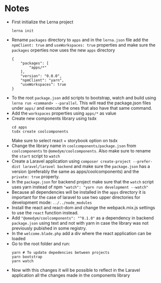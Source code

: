 Notes
===


- First initialize the Lerna project
    ```
    lerna init
    ```
- Rename `packages` directory to `apps` and in the `lerna.json` file add the `npmClient: true` and `useWorkspaces: true` properties and make sure the `packages` orperties now uses the new `apps` directory
    ```
    {
        "packages": [
            "apps/*"
        ],
        "version": "0.0.0",
        "npmClient": "yarn",
        "useWorkspaces": true
    }
    ```
- To the root `package.json` add scripts to bootstrap, watch and build using `lerna run <command> --parallel`. This will read the package.json files under `apps/` and execute the ones that also have that same command.
- Add the `workspaces` properties using `apps/*` as value
- Create new components library using tsdx
    ```
    cd apps
    tsdx create coolcomponents
    ```
    Make sure to select react + storybook option on tsdx
- Change the library name in `coolcomponents/package.json` from `coolcomponents` to `@omedym/coolcomponents`. Also make sure to rename the `start` script to `watch`
- Create a Laravel application using `composer create-project --prefer-dist laravel/laravel backend` and make sure the `package.json` has a version (preferably the same as apps/coolcomponents) and the `private: true` property.
- In the `package.json` for backend project make sure that the `watch` script uses yarn instead of npm `"watch": "yarn run development --watch"`
- Because all dependencies will be installed in the `apps` directory it is important for the case of laravel to use two upper directories for development mode: `../../node_modules`
- Install the react and react-dom and change the webpack.mix.js settings to use the `react` function instead.
- Add `"@omedym/coolcomponents": "^0.1.0"` as a dependency in backend `package.json` using text and not with yarn in case the library was not previously pubished in some registry.
- In the `welcome.blade.php` add a div where the react application can be loaded
- Go to the root folder and run:
    ```
    yarn # To update depedencies between projects
    yarn bootstrap
    yarn watch
    ```
- Now with this changes it will be possible to reflect in the Laravel application all the changes made in the components library
